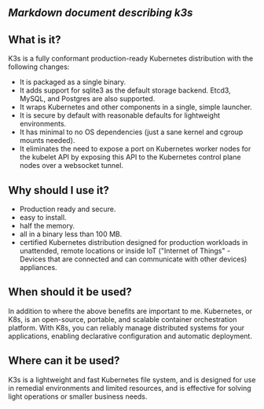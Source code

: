 ## _Markdown document describing k3s_

## What is it?

K3s is a fully conformant production-ready Kubernetes distribution with the following changes:

- It is packaged as a single binary.
- It adds support for sqlite3 as the default storage backend. Etcd3, MySQL, and Postgres are also supported.
- It wraps Kubernetes and other components in a single, simple launcher.
- It is secure by default with reasonable defaults for lightweight environments.
- It has minimal to no OS dependencies (just a sane kernel and cgroup mounts needed).
- It eliminates the need to expose a port on Kubernetes worker nodes for the kubelet API by exposing this API to the Kubernetes control plane nodes over a websocket tunnel.

## Why should I use it?

- Production ready and secure.
- easy to install.
- half the memory. 
- all in a binary less than 100 MB.
- certified Kubernetes distribution designed for production workloads  in unattended,
remote locations or inside IoT ("Internet of Things" - Devices that are connected and can communicate with other devices) appliances.

## When should it be used?

In addition to where the above benefits are important to me.
Kubernetes, or K8s, is an open-source, portable, and scalable container orchestration platform. With K8s, you can reliably manage distributed systems for your applications, enabling declarative configuration and automatic deployment.

## Where can it be used?

K3s is a lightweight and fast Kubernetes file system, 
and is designed for use in remedial environments and limited resources,
and is effective for solving light operations or smaller business needs.

